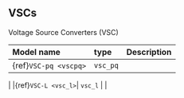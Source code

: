 ## VSCs

Voltage Source Converters (VSC)

| Model name        | type     | Description                                      |
| :-----------------| :--------| :------------------------------------------------|
|{ref}`VSC-pq <vscpq>`| ``vsc_pq`` | 
  |
|{ref}`VSC-L <vsc_l>`| ``vsc_l`` | 
  |

 


